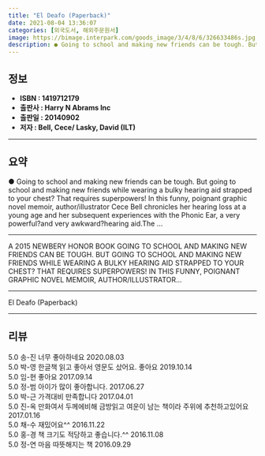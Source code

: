 ```yaml
---
title: "El Deafo (Paperback)"
date: 2021-08-04 13:36:07
categories: [외국도서, 해외주문원서]
image: https://bimage.interpark.com/goods_image/3/4/8/6/326633486s.jpg
description: ● Going to school and making new friends can be tough. But going to school and making new friends while wearing a bulky hearing aid strapped to your chest? Tha
---
```


## **정보**

- **ISBN : 1419712179**
- **출판사 : Harry N Abrams Inc**
- **출판일 : 20140902**
- **저자 : Bell, Cece/ Lasky, David (ILT)**

------



## **요약**

●  Going to school and making new friends can be tough. But going to school and making new friends while wearing a bulky hearing aid strapped to your chest? That requires superpowers! In this funny, poignant graphic novel memoir, author/illustrator Cece Bell chronicles her hearing loss at a young age and her subsequent experiences with the Phonic Ear, a very powerful?and very awkward?hearing aid.The ...

------

A 2015 NEWBERY HONOR BOOK GOING TO SCHOOL AND MAKING NEW FRIENDS CAN BE TOUGH. BUT GOING TO SCHOOL AND MAKING NEW FRIENDS WHILE WEARING A BULKY HEARING AID STRAPPED TO YOUR CHEST? THAT REQUIRES SUPERPOWERS! IN THIS FUNNY, POIGNANT GRAPHIC NOVEL MEMOIR, AUTHOR/ILLUSTRATOR... 

------


El Deafo (Paperback) 

------


## **리뷰** 

5.0 송-진 너무 좋아하네요 2020.08.03 <br/>5.0 박-영 한글책 읽고 좋아서 영문도 샀어요. 좋아요 2019.10.14 <br/>5.0 임-현 좋아요 2017.09.14 <br/>5.0 정-범 아이가 많이 좋아합니다. 2017.06.27 <br/>5.0 박-근 가격대비 만족합니다 2017.04.01 <br/>5.0 진-옥 만화여서 두께에비해 금방읽고 여운이 남는 책이라 주위에 추천하고있어요 2017.01.16 <br/>5.0 채-수 재밌어요^^ 2016.11.22 <br/>5.0 홍-경 책 크기도 적당하고 좋습니다.^^ 2016.11.08 <br/>5.0 정-연 마음 따뜻해지는 책 2016.09.29 <br/>